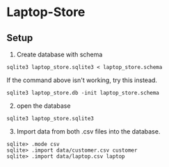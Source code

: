 # Laptop-Store
## Setup
1. Create database with schema
```sqllite
sqlite3 laptop_store.sqlite3 < laptop_store.schema
```
If the command above isn't working, try this instead.
```sqllite
sqlite3 laptop_store.db -init laptop_store.schema
```
2. open the database
```sqllite
sqlite3 laptop_store.sqlite3
```
3. Import data from both .csv files into the database.
```sqllite
sqlite> .mode csv
sqlite> .import data/customer.csv customer
sqlite> .import data/laptop.csv laptop
```